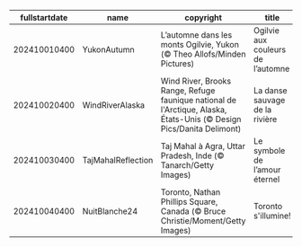|fullstartdate|name|copyright|title|image|
|--|--|--|--|--|
202410010400|YukonAutumn|L’automne dans les monts Ogilvie, Yukon (© Theo Allofs/Minden Pictures)|Ogilvie aux couleurs de l’automne|![](/fr-CA/2024/10/202410010400YukonAutumn.jpg)|
202410020400|WindRiverAlaska|Wind River, Brooks Range, Refuge faunique national de l'Arctique, Alaska, États-Unis (© Design Pics/Danita Delimont)|La danse sauvage de la rivière|![](/fr-CA/2024/10/202410020400WindRiverAlaska.jpg)|
202410030400|TajMahalReflection|Taj Mahal à Agra, Uttar Pradesh, Inde (© Tanarch/Getty Images)|Le symbole de l’amour éternel|![](/fr-CA/2024/10/202410030400TajMahalReflection.jpg)|
202410040400|NuitBlanche24|Toronto, Nathan Phillips Square, Canada (© Bruce Christie/Moment/Getty Images)|Toronto s'illumine!|![](/fr-CA/2024/10/202410040400NuitBlanche24.jpg)|
